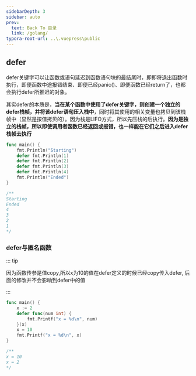 ```yaml
---
sidebarDepth: 3
sidebar: auto
prev:
  text: Back To 目录
  link: /golang/
typora-root-url: ..\.vuepress\public
---
```




## defer

defer关键字可以让函数或语句延迟到函数语句块的最结尾时，即即将退出函数时执行，即便函数中途报错结束、即便已经panic()、即便函数已经return了，也都会执行defer所推迟的对象。

其实defer的本质是，**当在某个函数中使用了defer关键字，则创建一个独立的defer栈帧，并将该defer语句压入栈中**，同时将其使用的相关变量也拷贝到该栈帧中（显然是按值拷贝的）。因为栈是LIFO方式，所以先压栈的后执行。**因为是独立的栈帧，所以即使调用者函数已经返回或报错，也一样能在它们之后进入defer栈帧去执行**

```go
func main() {
	fmt.Println("Starting")
	defer fmt.Println(1)
	defer fmt.Println(2)
	defer fmt.Println(3)
	defer fmt.Println(4)
	fmt.Println("Ended")
}

/**
Starting
Ended
4
3
2
1
*/

```

### defer与匿名函数

::: tip

因为函数传参是值copy,所以x为10的值在defer定义的时候已经copy传入defer, 后面的修改并不会影响到defer中的值

:::

```go
func main() {
	x := 2
	defer func(num int) {
		fmt.Printf("x = %d\n", num)
	}(x)
	x = 10
	fmt.Printf("x = %d\n", x)
}

/**
x = 10
x = 2
*/

```

